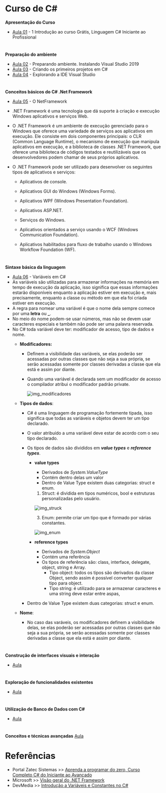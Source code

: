 # Curso de C#

**Apresentação do Curso**  
* [Aula 01](https://www.youtube.com/watch?v=tJVFOR08QJg&list=PLPc-V1ujthioJ8Cq_yMzYAbeSvaPye-aa&index=1) - 1 Introdução ao curso Grátis, Linguagem C# Iniciante ao Profissional

#

**Preparação do ambiente**  
* [Aula 02](https://www.youtube.com/watch?v=m9_46i7YsYQ&list=PLPc-V1ujthioJ8Cq_yMzYAbeSvaPye-aa&index=2) - Preparando ambiente. Instalando Visual Studio 2019
* [Aula 03](https://www.youtube.com/watch?v=reeLQaZG2qI&list=PLPc-V1ujthioJ8Cq_yMzYAbeSvaPye-aa&index=3) - Criando os primeiros projetos em C#
* [Aula 04](https://www.youtube.com/watch?v=3HIg57EwK9k&list=PLPc-V1ujthioJ8Cq_yMzYAbeSvaPye-aa&index=4) - Explorando a IDE Visual Studio

#

**Conceitos básicos do C# .Net Framework**
* [Aula 05](https://www.youtube.com/watch?v=K7JTSy5InCU&list=PLPc-V1ujthioJ8Cq_yMzYAbeSvaPye-aa&index=5) - O NetFramework
* .NET Framework é uma tecnologia que dá suporte à criação e execução Windows aplicativos e serviços Web.
* O .NET Framework é um ambiente de execução gerenciado para o Windows que oferece uma variedade de serviços aos aplicativos em execução. Ele consiste em dois componentes principais: o CLR (Common Language Runtime), o mecanismo de execução que manipula aplicativos em execução, e a biblioteca de classes .NET Framework, que oferece uma biblioteca de códigos testados e reutilizáveis que os desenvolvedores podem chamar de seus próprios aplicativos. 
* O .NET Framework pode ser utilizado para desenvolver os seguintes tipos de aplicativos e serviços:

  * Aplicativos de console.

  * Aplicativos GUI do Windows (Windows Forms).

  * Aplicativos WPF (Windows Presentation Foundation).

  * Aplicativos ASP.NET.

  * Serviços do Windows.

  * Aplicativos orientados a serviço usando o WCF (Windows Communication Foundation).

  * Aplicativos habilitados para fluxo de trabalho usando o Windows Workflow Foundation (WF).
#

**Sintaxe básica da linguagem**
* [Aula 06](https://www.youtube.com/watch?v=vNGhKJHjXEg&list=PLPc-V1ujthioJ8Cq_yMzYAbeSvaPye-aa&index=6) - Variáveis em C#
* As variáveis são utilizadas para armazenar informações na memória em tempo de execução da aplicação, isso significa que essas informações estarão disponíveis enquanto a aplicação estiver em execução e, mais precisamente, enquanto a classe ou método em que ela foi criada estiver em execução.
* A regra para nomear uma variável é que o nome dela sempre comece por uma **letra** ou **_**.
* No meio do nome podem-se usar números, mas não se devem usar caracteres especiais e também não pode ser uma palavra reservada.
* No C# toda variável deve ter: modificador de acesso, tipo de dados e nome.
  * __Modificadores:__ 
    * Definem a visibilidade das variáveis, se elas poderão ser acessadas por outras classes que não seja a sua própria, se serão acessadas somente por classes derivadas a classe que ela está e assim por diante.
    * Quando uma variável é declarada sem um modificador de acesso o compilador atribui o modificador padrão private.

      ![img_modificadores](https://user-images.githubusercontent.com/87590342/201533654-677de170-7ac0-4c29-9220-c4e4fc11b12b.PNG)

  * __Tipos de dados__:
    * C# é uma linguagem de programação fortemente tipada, isso significa que todas as variáveis e objetos devem ter um tipo declarado.
    * O valor atribuído a uma variável deve estar de acordo com o seu tipo declarado.
    * Os tipos de dados são divididos em __*value types*__ e __*reference types*__.


      * __value types__
        * Derivados de _System.ValueType_
        * Contém dentro delas um valor
        * Dentro de Value Type existem duas categorias: struct e enum.
         1. Struct: é dividida em tipos numéricos, bool e estruturas personalizadas pelo usuário.

         ![img_struck](https://user-images.githubusercontent.com/87590342/201534734-0d9dc692-e0e5-4a4e-8539-19caea34cf9d.PNG)


         3. Enum: permite criar um tipo que é formado por várias constantes. 


         ![img_enum](https://user-images.githubusercontent.com/87590342/201535889-c82fa0ae-29a1-4b43-bf44-05aa5c2fe4a5.PNG)


      * __reference types__
        * Derivados de _System.Object_
        * Contém uma referência
        * Os tipos de referência são: class, interface, delegate, object, string e Array.
          * Tipo object: todos os tipos são derivados da classe Object, sendo assim é possível converter qualquer tipo para object.
          * Tipo string: é utilizado para se armazenar caracteres e uma string deve estar entre aspas,
    
    
   
     * Dentro de Value Type existem duas categorias: struct e enum.



  * __Nome__:
    * No caso das varáveis, os modificadores definem a visibilidade delas, se elas poderão ser acessadas por outras classes que não seja a sua própria, se serão acessadas somente por classes derivadas a classe que ela está e assim por diante.


#

**Construção de interfaces visuais e interação**
* [Aula ]()
#

**Exploração de funcionalidades existentes**
* [Aula ]()
#

**Utilização de Banco de Dados com C#**
* [Aula ]()
#

**Conceitos e técnicas avançadas**
[Aula ]()
#


# Referências
* Portal Zatec Sistemas >> [Aprenda a programar do zero, Curso Completo C# do Iniciante ao Avançado](https://www.youtube.com/playlist?list=PLPc-V1ujthioJ8Cq_yMzYAbeSvaPye-aa)
* Microsoft >> [Visão geral do .NET Framework](https://learn.microsoft.com/pt-br/dotnet/framework/get-started/overview)
* DevMedia >> [Introdução a Variáveis e Constantes no C#](https://www.devmedia.com.br/introducao-a-variaveis-e-constantes-no-csharp/29629)
